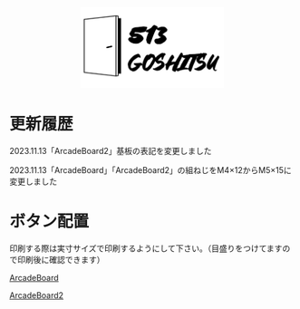 <p align="center">
<img src="https://github.com/513goshitsu/ArcadeBoard/blob/main/img/logo1.png?raw=true" width="50%">
</p>

# 更新履歴
2023.11.13「ArcadeBoard2」基板の表記を変更しました

2023.11.13「ArcadeBoard」「ArcadeBoard2」の組ねじをM4×12からM5×15に変更しました

# ボタン配置

印刷する際は実寸サイズで印刷するようにして下さい。（目盛りをつけてますので印刷後に確認できます）

[ArcadeBoard](https://github.com/513goshitsu/ArcadeBoard/blob/main/ArcadeBoard.pdf)

[ArcadeBoard2](https://github.com/513goshitsu/ArcadeBoard/blob/main/ArcadeBoard2.pdf)

